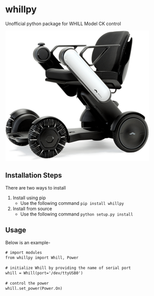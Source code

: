 # whillpy
Unofficial python package for WHILL Model CK control

![WHILL](whillpy/docs/whill.png)

## Installation Steps
There are two ways to install
1. Install using pip
    * Use the following command `pip install whillpy`
1. Install from source
    * Use the following command `python setup.py install`

## Usage
Below is an example-

```
# import modules
from whillpy import Whill, Power

# initialize Whill by providing the name of serial port
whill = Whill(port='/dev/ttyUSB0')

# control the power
whill.set_power(Power.On)
```
